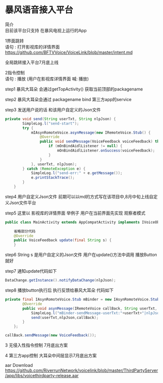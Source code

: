 # 暴风语音接入平台

简介 <br> 
目前该平台只支持 在暴风电视上运行的App <br>

1界面跳转<br>
语句 : 打开影视库的详情界面 <br>
https://github.com/BFTVVoice/VoiceLink/blob/master/intent.md <br>

全局跳转接入平台7月底上线 <br>

2指令控制<br>
语句 : 播放 (用户在影视库详情界面 喊: 播放) <br>

step1 暴风大耳朵 会通过getTopActivity() 获取当前顶部的packagename <br>

step2 暴风大耳朵会通过 packagename bind 第三方app的service <br>

step3 发送用户说的话 和该用户自定义的Json文件 <br>
```java
private void send(String userTxt, String nlpJson) {
        SimpleLog.l("send-start");
        try {
            mIAsynRomoteVoice.asynMessage(new IRemoteVoice.Stub() {
                @Override
                public void sendMessage(VoiceFeedback voiceFeedback) throws RemoteException {
                    if (mOnBindAidlListener != null) {
                        mOnBindAidlListener.onSuccess(voiceFeedback);
                    }
                }
            }, userTxt, nlpJson);
        } catch (RemoteException e) {
            SimpleLog.l("send-err:" + e.getMessage());
            e.printStackTrace();
        }
    }
```

step4 用户自定义Json文件 前期可以以md的方式写在该项目中,8月中旬上线自定义Json文件平台<br>

step5 这里以 影视库的详情界面 举例子 用户在当前界面先实现 观察者模式 <br>
```java
public class MainActivity extends AppCompatActivity implements IVoiceObserver {
     
    省略部分代码
    @Override
    public VoiceFeedback update(final String s) {
    }
```
step6 String s 是用户自定义的Json文件 用户在update()方法中调用 播放Button就好 <br>

step7 通知update代码如下 <br>
```java
DataChange.getInstance().notifyDataChange(nlpJson); 
```

step8 播放button执行后 执行反馈给暴风大耳朵 代码如下 <br>
```java
private final IAsynRomoteVoice.Stub mBinder = new IAsynRomoteVoice.Stub() {
        @Override
        public void asynMessage(IRemoteVoice callBack, String userTxt, String nlpJson) throws RemoteException {
            SimpleLog.l("mBinder-sendMessage-userTxt:"+userTxt+"|nlpJson:"+nlpJson);
            send(userTxt,nlpJson,callBack);
        }
    };

callBack.sendMessage(new VoiceFeedback());
```

3 无侵入性指令控制 7月底出方案 <br>

4 第三方app控制 大耳朵中间层显示7月底出方案 <br>


aar Download <br>
https://github.com/RiverrunNetwork/voicelink/blob/master/ThirdPartyServer/app/libs/voicethirdparty-release.aar



